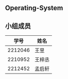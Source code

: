 ## Operating-System
## 小组成员
| 学号 | 姓名   |
| ---- | ------ |
| 2212046    | 王昱   |
| 2210952    | 王梓丞 |
| 2212452    | 孟启轩 |
